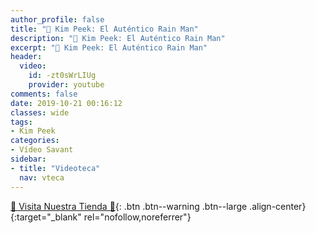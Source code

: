 ```yaml
---
author_profile: false
title: "🧠 Kim Peek: El Auténtico Rain Man"
description: "🧠 Kim Peek: El Auténtico Rain Man"
excerpt: "🧠 Kim Peek: El Auténtico Rain Man"
header:
  video:
    id: -zt0sWrLIUg
    provider: youtube
comments: false
date: 2019-10-21 00:16:12
classes: wide
tags:
- Kim Peek
categories:
- Vídeo Savant
sidebar:
- title: "Videoteca"
  nav: vteca
---
```


[🎁 Visita Nuestra Tienda 🎁](https://www.amazon.es/shop/cibercursos){: .btn .btn--warning .btn--large .align-center}{:target="_blank" rel="nofollow,noreferrer"}